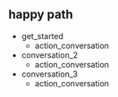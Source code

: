 ## happy path
* get_started
  - action_conversation
* conversation_2
  - action_conversation
* conversation_3
  - action_conversation